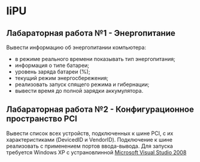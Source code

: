 # IiPU

## Лабараторная работа №1 - Энергопитание 
  Вывести информацию об энергопитании компьютера:  
  - в режиме реального времени показывать тип энергопитания; 
  - информация о типе батареи;
  - уровень заряда батареи (%); 
  - текущий режим энергосбережения;
  - реализовать запуск спящего режима и гибернации;
  - вывести время до полной зарядки аккумулятора.
  
## Лабараторная работа №2 - Конфигурационное пространство PCI
  Вывести список всех устройств, подключенных к шине PCI, с их характеристиками (DevicedID и VendorID). 
  Подключение к шине реализовать с применением портов ввода-вывода.
  Для запуска требуется Windows XP c устрановлинной [Microsoft Visual Studio 2008](https://rutracker.net/forum/viewtopic.php?t=2566619)

  
